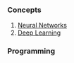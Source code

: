 ### Concepts

1. [Neural Networks](./neural%20networks)
2. [Deep Learning](./deep%20learning)
### Programming

